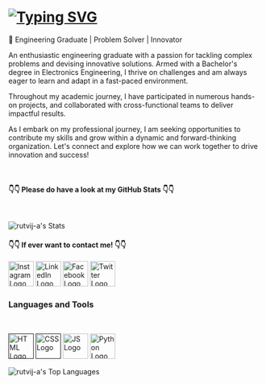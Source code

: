 <h1><a href="https://git.io/typing-svg"><img src="https://readme-typing-svg.demolab.com?font=Fira+Code&pause=1000&color=2F9CFF&center=true&vCenter=true&random=true&width=435&lines=Hello+I'm+Rutvij+A!😉;Welcome+to+my+profile!" alt="Typing SVG" /></a></h1>

<div>🔧 Engineering Graduate | Problem Solver | Innovator

An enthusiastic engineering graduate with a passion for tackling complex problems and devising innovative solutions. Armed with a Bachelor's degree in Electronics Engineering, I thrive on challenges and am always eager to learn and adapt in a fast-paced environment.

Throughout my academic journey, I have participated in numerous hands-on projects, and collaborated with cross-functional teams to deliver impactful results.

As I embark on my professional journey, I am seeking opportunities to contribute my skills and grow within a dynamic and forward-thinking organization. Let's connect and explore how we can work together to drive innovation and success!</div><br>

<h4> 👇👇 Please do have a look at my GitHub Stats 👇👇 </h4> <br>

![rutvij-a's Stats](https://github-readme-stats.vercel.app/api?username=rutvij-a&theme=default&show_icons=true&hide_border=true&count_private=true)<br>

<h4> 👇👇 If ever want to contact me! 👇👇 </h4>

[<img src="https://encrypted-tbn0.gstatic.com/images?q=tbn:ANd9GcTUGJwVJu8g0bYatTrufrElEabb6-SaXDUXMA&s" alt="Instagram Logo" width="50px" height="50px">](https://www.instagram.com/rutvij_a/)
[<img src="https://brandlogos.net/wp-content/uploads/2016/06/linkedin-logo-512x512.png" alt="LinkedIn Logo" width="50px" height="50px">](https://www.linkedin.com/in/rutvij-ambodkar/)
[<img src="https://pngimg.com/uploads/facebook_logos/facebook_logos_PNG19753.png" alt="Facebook Logo" width="50px" height="50px">](https://www.facebook.com/rutvij.ambodkar)
[<img src="https://static.vecteezy.com/system/resources/previews/042/148/611/non_2x/new-twitter-x-logo-twitter-icon-x-social-media-icon-free-png.png" alt="Twitter Logo" width="50px" height="50px">](https://x.com/007rutvij)

<h3>Languages and Tools</h3> <br>

[<img src="https://encrypted-tbn0.gstatic.com/images?q=tbn:ANd9GcTQ-ZwxBaQKgy2uHvX3OTSkAAx3yK-78pB5JA&s" alt="HTML Logo" width="50px" height="50px">]()
[<img src="https://static-00.iconduck.com/assets.00/css3-plain-icon-1803x2048-o5nd73vf.png" alt="CSS Logo" width="50px" height="50px">]()
[<img src="https://encrypted-tbn0.gstatic.com/images?q=tbn:ANd9GcTp-nnHtdLGKfMdl62rDAml_Boq3u1SZA76iNuGtg79V7uoFm38xezL9eMXg5ooYe78PGE&usqp=CAU" alt="JS Logo" width="50px" height="50px">](https://www.javascript.com/)
[<img src="https://encrypted-tbn0.gstatic.com/images?q=tbn:ANd9GcRFCHi18uXFtRb1_q7pQIVxYlwqvhVzCzZ4PQ&s" alt="Python Logo" width="50px" height="50px">](https://www.python.org/)

![rutvij-a's Top Languages](https://github-readme-stats.vercel.app/api/top-langs/?username=rutvij-a&theme=default&show_icons=true&hide_border=true&layout=compact)
